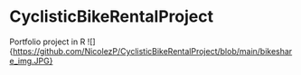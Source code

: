 # CyclisticBikeRentalProject
Portfolio project in R
![]{https://github.com/NicolezP/CyclisticBikeRentalProject/blob/main/bikeshare_img.JPG}
